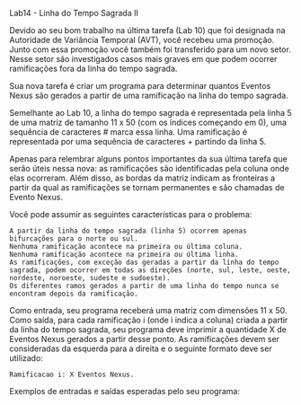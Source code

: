 Lab14 - Linha do Tempo Sagrada II

Devido ao seu bom trabalho na última tarefa (Lab 10) que foi designada na Autoridade de Variância Temporal (AVT), você recebeu uma promoção. Junto com essa promoção você também foi transferido para um novo setor. Nesse setor são investigados casos mais graves em que podem ocorrer ramificações fora da linha do tempo sagrada.

Sua nova tarefa é criar um programa para determinar quantos Eventos Nexus são gerados a partir de uma ramificação na linha do tempo sagrada.

Semelhante ao Lab 10, a linha do tempo sagrada é representada pela linha 5 de uma matriz de tamanho 11 x 50 (com os índices começando em 0), uma sequência de caracteres # marca essa linha. Uma ramificação é representada por uma sequência de caracteres + partindo da linha 5.

Apenas para relembrar alguns pontos importantes da sua última tarefa que serão úteis nessa nova: as ramificações são identificadas pela coluna onde elas ocorreram. Além disso, as bordas da matriz indicam as fronteiras a partir da qual as ramificações se tornam permanentes e são chamadas de Evento Nexus.

Você pode assumir as seguintes características para o problema:

    A partir da linha do tempo sagrada (linha 5) ocorrem apenas bifurcações para o norte ou sul.
    Nenhuma ramificação acontece na primeira ou última coluna.
    Nenhuma ramificação acontece na primeira ou última linha.
    As ramificações, com exceção das geradas a partir da linha do tempo sagrada, podem ocorrer em todas as direções (norte, sul, leste, oeste, nordeste, noroeste, sudeste e sudoeste).
    Os diferentes ramos gerados a partir de uma linha do tempo nunca se encontram depois da ramificação.

Como entrada, seu programa receberá uma matriz com dimensões 11 x 50. Como saída, para cada ramificação i (onde i indica a coluna) criada a partir da linha do tempo sagrada, seu programa deve imprimir a quantidade X de Eventos Nexus gerados a partir desse ponto. As ramificações devem ser consideradas da esquerda para a direita e o seguinte formato deve ser utilizado:

	Ramificacao i: X Eventos Nexus.

Exemplos de entradas e saídas esperadas pelo seu programa:


